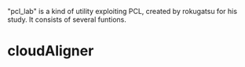 "pcl_lab" is a kind of utility  exploiting PCL, created by rokugatsu for his study. It consists of several funtions.
# cloudAligner

